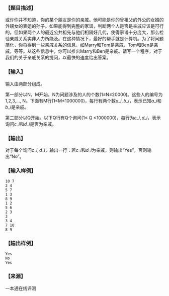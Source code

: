 ### 【题目描述】

或许你并不知道，你的某个朋友是你的亲戚。他可能是你的曾祖父的外公的女婿的外甥女的表姐的孙子。如果能得到完整的家谱，判断两个人是否是亲戚应该是可行的，但如果两个人的最近公共祖先与他们相隔好几代，使得家谱十分庞大，那么检验亲戚关系实非人力所能及。在这种情况下，最好的帮手就是计算机。为了将问题简化，你将得到一些亲戚关系的信息，如Marry和Tom是亲戚，Tom和Ben是亲戚，等等。从这些信息中，你可以推出Marry和Ben是亲戚。请写一个程序，对于我们的关于亲戚关系的提问，以最快的速度给出答案。

### 【输入】

输入由两部分组成。

第一部分以N，M开始。N为问题涉及的人的个数(1≤N≤20000)。这些人的编号为1,2,3,…, N。下面有M行(1≤M≤1000000)，每行有两个数$a\_i, b\_i$，表示已知$a\_i$和$b\_i$是亲戚。

第二部分以Q开始。以下Q行有Q个询问(1≤ Q ≤1000000)，每行为$c\_i, d\_i$，表示询问$c\_i$和$d\_i$是否为亲戚。

### 【输出】

对于每个询问$c\_i, d\_i$，输出一行：若$c\_i$和$d\_i$为亲戚，则输出“Yes”，否则输出“No”。

### 【输入样例】

```
10 7
2 4
5 7
1 3
8 9
1 2
5 6
2 3
3
3 4
7 10
8 9
```

### 【输出样例】

```
Yes
No
Yes
```


 ### 【来源】

 一本通在线评测 